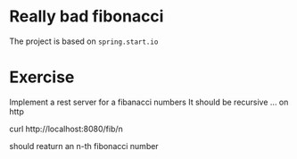 # Really bad fibonacci

The project is based on `spring.start.io`


# Exercise

Implement a rest server for a  fibanacci numbers
It should be recursive ... on http




curl http://localhost:8080/fib/n

should reaturn an n-th fibonacci number  
